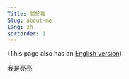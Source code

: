 ```yaml
---
Title: 關於我
Slug: about-me
Lang: zh
sortorder: 1
---
```


(This page also has an [English version](./))

我是亮亮